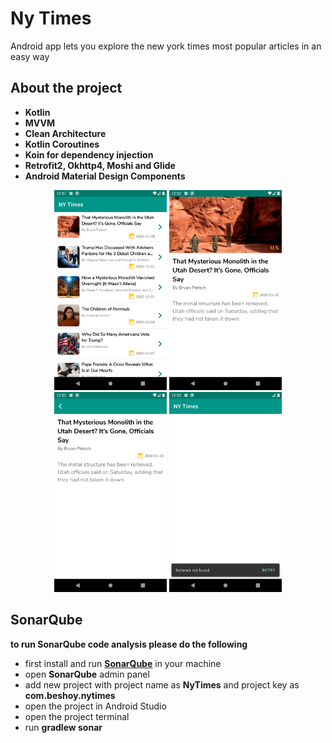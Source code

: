 # Ny Times 

Android app lets you explore the new york times most popular articles in an easy way

## About the project

- **Kotlin**
- **MVVM**
- **Clean Architecture**
- **Kotlin Coroutines**
- **Koin for dependency injection**
- **Retrofit2, Okhttp4, Moshi and Glide**
- **Android Material Design Components**


<p align="middle">
<img src="screenshots/home.png" height="320">
<img src="screenshots/details.png" height="320">
<img src="screenshots/collapsed_details.png" height="320">
<img src="screenshots/error.png" height="320">
</p>


## SonarQube
**to run SonarQube code analysis please do the following**

- first install and run [**SonarQube**](https://docs.sonarqube.org/latest/setup/install-server/) in your machine
- open **SonarQube** admin panel
- add new project with project name as **NyTimes** and project key as **com.beshoy.nytimes**
- open the project in Android Studio
- open the project terminal
- run **gradlew sonar**
